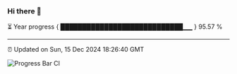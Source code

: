 ### Hi there 👋

⏳ Year progress { ████████████████████████████▁▁ } 95.57 %

---

⏰ Updated on Sun, 15 Dec 2024 18:26:40 GMT

![Progress Bar CI](https://github.com/liununu/liununu/workflows/Progress%20Bar%20CI/badge.svg)

